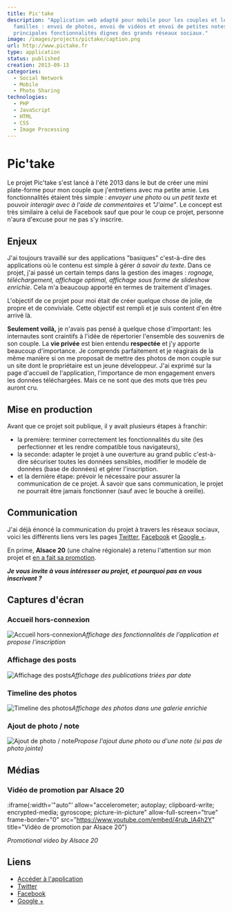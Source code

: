 ```yaml
---
title: Pic'take
description: "Application web adapté pour mobile pour les couples et les
  familles : envoi de photos, envoi de vidéos et envoi de petites notes sont les
  principales fonctionnalités dignes des grands réseaux sociaux."
image: /images/projects/pictake/caption.png
url: http://www.pictake.fr
type: application
status: published
creation: 2013-09-13
categories:
  - Social Network
  - Mobile
  - Photo Sharing
technologies:
  - PHP
  - JavaScript
  - HTML
  - CSS
  - Image Processing
---
```


# Pic'take

Le projet Pic'take s'est lancé à l'été 2013 dans le but de créer une mini plate-forme pour mon couple que j'entretiens avec ma petite amie. Les fonctionnalités étaient très simple : *envoyer une photo* ou *un petit texte* et pouvoir *interagir avec à l'aide de commentaires* et *"J'aime"*. Le concept est très similaire à celui de Facebook sauf que pour le coup ce projet, personne n'aura d'excuse pour ne pas s'y inscrire.

<!-- more -->

## Enjeux

J'ai toujours travaillé sur des applications "basiques" c'est-à-dire des applications où le contenu est simple à gérer *à savoir du texte*. Dans ce projet, j'ai passé un certain temps dans la gestion des images : *rognage, téléchargement, affichage optimal, affichage sous forme de slideshow enrichie*. Cela m'a beaucoup apporté en termes de traitement d'images.

L'objectif de ce projet pour moi était de créer quelque chose de jolie, de propre et de conviviale. Cette objectif est rempli et je suis content d'en être arrivé là.

**Seulement voilà,** je n'avais pas pensé à quelque chose d'important: les internautes sont craintifs à l'idée de répertorier l'ensemble des souvenirs de son couple. La **vie privée** est bien entendu **respectée** et j'y apporte beaucoup d'importance. Je comprends parfaitement et je réagirais de la même manière si on me proposait de mettre des photos de mon couple sur un site dont le propriétaire est un jeune développeur.
J'ai exprimé sur la page d'accueil de l'application, l'importance de mon engagement envers les données téléchargées. Mais ce ne sont que des mots que très peu auront cru.

## Mise en production

Avant que ce projet soit publique, il y avait plusieurs étapes à franchir:

- la première: terminer correctement les fonctionnalités du site (les perfectionner et les rendre compatible tous navigateurs),
- la seconde: adapter le projet à une ouverture au grand public c'est-à-dire sécuriser toutes les données sensibles, modifier le modèle de données (base de données) et gérer l'inscription.
- et la dernière étape: prévoir le nécessaire pour assurer la communication de ce projet. À savoir que sans communication, le projet ne pourrait être jamais fonctionner (sauf avec le bouche à oreille).

## Communication

J'ai déjà énoncé la communication du projet à travers les réseaux sociaux, voici les différents liens vers les pages [Twitter](https://twitter.com/PictakeApp), [Facebook](https://www.facebook.com/pictakeapp) et [Google +](https://plus.google.com/105755137064371505449).

En prime, **Alsace 20** (une chaîne régionale) a retenu l'attention sur mon projet et [en a fait sa promotion](http://www.wat.tv/video/alsace-0-bons-plans-net-en-6sozz_3klpr_.html).

***Je vous invite à vous intéresser au projet, et pourquoi pas en vous inscrivant ?***

## Captures d'écran

### Accueil hors-connexion

![Accueil hors-connexion](/images/projects/pictake/pictake-accueil.png)*Affichage des fonctionnalités de l'application et propose l'inscription*

### Affichage des posts

![Affichage des posts](/images/projects/pictake/pictake-general.png)*Affichage des publications triées par date*

### Timeline des photos

![Timeline des photos](/images/projects/pictake/pictake-timeline.png)*Affichage des photos dans une galerie enrichie*

### Ajout de photo / note

![Ajout de photo / note](/images/projects/pictake/pictake-ajout.png)*Propose l'ajout dune photo ou d'une note (si pas de photo jointe)*

## Médias

### Vidéo de promotion par Alsace 20

:iframe{:width='"auto"' allow="accelerometer; autoplay; clipboard-write; encrypted-media; gyroscope; picture-in-picture" allow-full-screen="true" frame-border="0" src="https://www.youtube.com/embed/4rub_lA4h2Y" title="Vidéo de promotion par Alsace 20"}

*Promotional video by Alsace 20*

## Liens

- [Accéder à l'application](http://www.pictake.fr)
- [Twitter](https://twitter.com/PictakeApp)
- [Facebook](https://www.facebook.com/pictakeapp)
- [Google +](https://plus.google.com/105755137064371505449)

